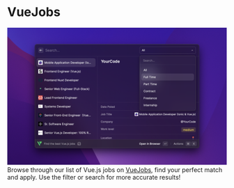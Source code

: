 # VueJobs

![screnshot](./assets/Metadata-3.png)
Browse through our list of Vue.js jobs on [VueJobs](https://vuejobs.com.), find your perfect match and apply. Use the filter or search for more accurate results!
